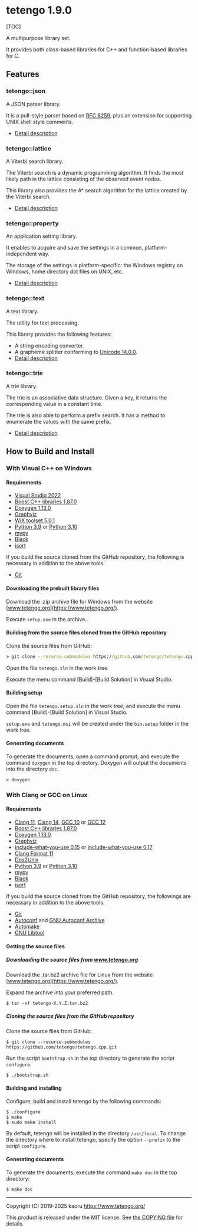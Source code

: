tetengo 1.9.0
=============

[TOC]

A multipurpose library set.

It provides both class-based libraries for C++ and function-based libraries for
C.

Features
--------

### tetengo::json

A JSON parser library.

It is a pull-style parser based on
[RFC 8259](https://tools.ietf.org/html/rfc8259), plus an extension for
supporting UNIX shell style comments.

- [Detail
  description](https://www.tetengo.org/doc/namespacetetengo_1_1json.html)

### tetengo::lattice

A Viterbi search library.

The Viterbi search is a dynamic programming algorithm. It finds the most likely
path in the lattice consisting of the observed event nodes.

This library also provides the A* search algorithm for the lattice created by
the Viterbi search.

- [Detail
  description](https://www.tetengo.org/doc/namespacetetengo_1_1lattice.html)

### tetengo::property

An application setting library.

It enables to acquire and save the settings in a common, platform-independent
way.

The storage of the settings is platform-specific: the Windows registry on
Windows, home directory dot files on UNIX, etc.

- [Detail
  description](https://www.tetengo.org/doc/namespacetetengo_1_1property.html)

### tetengo::text

A text library.

The utility for text processing.

This library provides the following features:

- A string encoding converter.
- A grapheme splitter conforming to
  [Unicode 14.0.0](https://unicode.org/versions/Unicode14.0.0/).
- [Detail
  description](https://www.tetengo.org/doc/namespacetetengo_1_1text.html)

### tetengo::trie

A trie library.

The trie is an associative data structure.
Given a key, it returns the corresponding value in a constant time.

The trie is also able to perform a prefix search.
It has a method to enumerate the values with the same prefix.

- [Detail description](https://www.tetengo.org/doc/namespacetetengo_1_1trie.html)

How to Build and Install
------------------------

### With Visual C++ on Windows

#### Requirements

- [Visual Studio 2022](https://visualstudio.microsoft.com/)
- [Boost C++ libraries 1.87.0](https://www.boost.org/)
- [Doxygen 1.13.0](https://www.doxygen.nl/)
- [Graphviz](https://www.graphviz.org/)
- [WiX toolset 5.0.1](https://wixtoolset.org/)
- [Python 3.9](https://www.python.org/) or
  [Python 3.10](https://www.python.org/)
- [mypy](http://www.mypy-lang.org/)
- [Black](https://black.readthedocs.io/en/stable/)
- [isort](https://pycqa.github.io/isort/)

If you build the source cloned from the GitHub repository, the following is
necessary in addition to the above tools.

- [Git](https://git-scm.com/)

#### Downloading the prebuilt library files

Download the .zip archive file for Windows from the website
[www.tetengo.org](https://www.tetengo.org/).

Execute `setup.exe` in the archive..

#### Building from the source files cloned from the GitHub repository

Clone the source files from GitHub:

```bat
> git clone --recurse-submodules https://github.com/tetengo/tetengo.cpp.git
```

Open the file `tetengo.sln` in the work tree.

Execute the menu command [Build]-[Build Solution] in Visual Studio.

#### Building setup

Open the file `tetengo.setup.sln` in the work tree, and execute the menu
command [Build]-[Build Solution] in Visual Studio.

`setup.exe` and `tetengo.msi` will be created under the `bin.setup` folder in
the work tree.

#### Generating documents

To generate the documents, open a command prompt, and execute the command
`doxygen` in the top directory.
Doxygen will output the documents into the directory `doc`.

```bat
> doxygen
```

### With Clang or GCC on Linux

#### Requirements

- [Clang 11](https://clang.llvm.org/),
  [Clang 14](https://clang.llvm.org/),
  [GCC 10](https://gcc.gnu.org/) or
  [GCC 12](https://gcc.gnu.org/)
- [Boost C++ libraries 1.87.0](https://www.boost.org/)
- [Doxygen 1.13.0](https://www.doxygen.nl/)
- [Graphviz](https://www.graphviz.org/)
- [include-what-you-use 0.15](https://include-what-you-use.org/) or
  [include-what-you-use 0.17](https://include-what-you-use.org/)
- [Clang Format 11](https://clang.llvm.org/docs/ClangFormat.html)
- [Dos2Unix](https://waterlan.home.xs4all.nl/dos2unix.html)
- [Python 3.9](https://www.python.org/) or
  [Python 3.10](https://www.python.org/)
- [mypy](http://www.mypy-lang.org/)
- [Black](https://black.readthedocs.io/en/stable/)
- [isort](https://pycqa.github.io/isort/)

If you build the source cloned from the GitHub repository, the followings are
necessary in addition to the above tools.

- [Git](https://git-scm.com/)
- [Autoconf](https://www.gnu.org/software/autoconf/) and
  [GNU Autoconf Archive](https://www.gnu.org/software/autoconf-archive/)
- [Automake](https://www.gnu.org/software/automake/)
- [GNU Libtool](https://www.gnu.org/software/libtool/)

#### Getting the source files

##### Downloading the source files from www.tetengo.org

Download the .tar.bz2 archive file for Linux from the website
[www.tetengo.org](https://www.tetengo.org/).

Expand the archive into your preferred path.

```shell-session
$ tar -xf tetengo-X.Y.Z.tar.bz2
```

##### Cloning the source files from the GitHub repository

Clone the source files from GitHub:

```shell-session
$ git clone --recurse-submodules https://github.com/tetengo/tetengo.cpp.git
```

Run the script `bootstrap.sh` in the top directory to generate the script
`configure`.

```shell-session
$ ./bootstrap.sh
```

#### Building and installing

Configure, build and install tetengo by the following commands:

```shell-session
$ ./configure
$ make
$ sudo make install
```

By default, tetengo will be installed in the directory `/usr/local`.
To change the directory where to install tetengo, specify the option `--prefix`
to the script `configure`.

#### Generating documents

To generate the documents, execute the command `make doc` in the top directory:

```shell-session
$ make doc
```

---

Copyright (C) 2019-2025 kaoru  https://www.tetengo.org/

This product is released under the MIT license.
See [the COPYING file](https://github.com/tetengo/tetengo.cpp/blob/master/COPYING)
for details.

